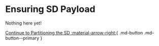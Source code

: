 # Ensuring SD Payload

Nothing here yet!

[Continue to Partitioning the SD :material-arrow-right:](../all/partitioning_sd.md){ .md-button .md-button--primary }